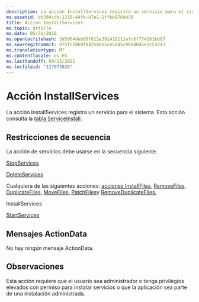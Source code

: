 ```yaml
---
description: La acción InstallServices registra un servicio para el sistema. Esta acción consulta la tabla ServiceInstall.
ms.assetid: bb394cdb-1310-44fb-b7e1-2ffbb976d438
title: Acción InstallServices
ms.topic: article
ms.date: 05/31/2018
ms.openlocfilehash: 3d5964deb08f811e391418211efc6f774261bd87
ms.sourcegitcommit: d75fc10b9f0825bbe5ce5045c90d4045e3c53243
ms.translationtype: MT
ms.contentlocale: es-ES
ms.lasthandoff: 09/13/2021
ms.locfileid: "127072035"
---
```

# <a name="installservices-action"></a>Acción InstallServices

La acción InstallServices registra un servicio para el sistema. Esta acción consulta la [tabla ServiceInstall](serviceinstall-table.md).

## <a name="sequence-restrictions"></a>Restricciones de secuencia

La acción de servicios debe usarse en la secuencia siguiente.

[StopServices](stopservices-action.md)

[DeleteServices](deleteservices-action.md)

Cualquiera de las siguientes acciones: [acciones InstallFiles](installfiles-action.md), [RemoveFiles](removefiles-action.md), [DuplicateFiles](duplicatefiles-action.md), [MoveFiles,](movefiles-action.md) [PatchFiles](patchfiles-action.md)y [RemoveDuplicateFiles.](removeduplicatefiles-action.md)

InstallServices

[StartServices](startservices-action.md)

## <a name="actiondata-messages"></a>Mensajes ActionData

No hay ningún mensaje ActionData.

## <a name="remarks"></a>Observaciones

Esta acción requiere que el usuario sea administrador o tenga privilegios elevados con permiso para instalar servicios o que la aplicación sea parte de una instalación administrada.

 

 



